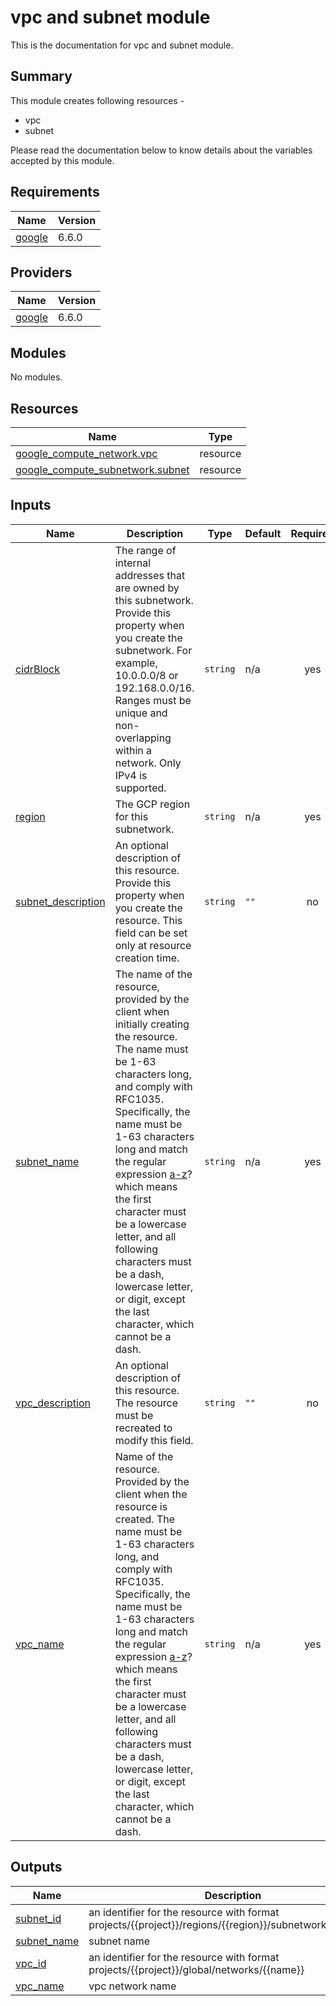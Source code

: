 # vpc and subnet module

This is the documentation for vpc and subnet module.

## Summary

This module creates following resources -
- vpc
- subnet

Please read the documentation below to know details about the variables accepted by this module.

## Requirements

| Name | Version |
|------|---------|
| <a name="requirement_google"></a> [google](#requirement\_google) | 6.6.0 |

## Providers

| Name | Version |
|------|---------|
| <a name="provider_google"></a> [google](#provider\_google) | 6.6.0 |

## Modules

No modules.

## Resources

| Name | Type |
|------|------|
| [google_compute_network.vpc](https://registry.terraform.io/providers/hashicorp/google/6.6.0/docs/resources/compute_network) | resource |
| [google_compute_subnetwork.subnet](https://registry.terraform.io/providers/hashicorp/google/6.6.0/docs/resources/compute_subnetwork) | resource |

## Inputs

| Name | Description | Type | Default | Required |
|------|-------------|------|---------|:--------:|
| <a name="input_cidrBlock"></a> [cidrBlock](#input\_cidrBlock) | The range of internal addresses that are owned by this subnetwork. Provide this property when you create the subnetwork. For example, 10.0.0.0/8 or 192.168.0.0/16. Ranges must be unique and non-overlapping within a network. Only IPv4 is supported. | `string` | n/a | yes |
| <a name="input_region"></a> [region](#input\_region) | The GCP region for this subnetwork. | `string` | n/a | yes |
| <a name="input_subnet_description"></a> [subnet\_description](#input\_subnet\_description) | An optional description of this resource. Provide this property when you create the resource. This field can be set only at resource creation time. | `string` | `""` | no |
| <a name="input_subnet_name"></a> [subnet\_name](#input\_subnet\_name) | The name of the resource, provided by the client when initially creating the resource. The name must be 1-63 characters long, and comply with RFC1035. Specifically, the name must be 1-63 characters long and match the regular expression [a-z]([-a-z0-9]*[a-z0-9])? which means the first character must be a lowercase letter, and all following characters must be a dash, lowercase letter, or digit, except the last character, which cannot be a dash. | `string` | n/a | yes |
| <a name="input_vpc_description"></a> [vpc\_description](#input\_vpc\_description) | An optional description of this resource. The resource must be recreated to modify this field. | `string` | `""` | no |
| <a name="input_vpc_name"></a> [vpc\_name](#input\_vpc\_name) | Name of the resource. Provided by the client when the resource is created. The name must be 1-63 characters long, and comply with RFC1035. Specifically, the name must be 1-63 characters long and match the regular expression [a-z]([-a-z0-9]*[a-z0-9])? which means the first character must be a lowercase letter, and all following characters must be a dash, lowercase letter, or digit, except the last character, which cannot be a dash. | `string` | n/a | yes |

## Outputs

| Name | Description |
|------|-------------|
| <a name="output_subnet_id"></a> [subnet\_id](#output\_subnet\_id) | an identifier for the resource with format projects/{{project}}/regions/{{region}}/subnetworks/{{name}} |
| <a name="output_subnet_name"></a> [subnet\_name](#output\_subnet\_name) | subnet name |
| <a name="output_vpc_id"></a> [vpc\_id](#output\_vpc\_id) | an identifier for the resource with format projects/{{project}}/global/networks/{{name}} |
| <a name="output_vpc_name"></a> [vpc\_name](#output\_vpc\_name) | vpc network name |